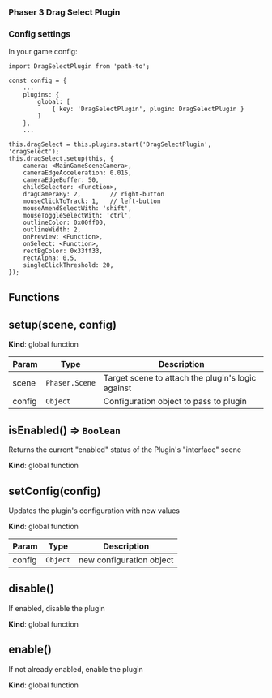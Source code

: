 ### Phaser 3 Drag Select Plugin

### Config settings

In your game config:

```
import DragSelectPlugin from 'path-to';

const config = {
    ...
    plugins: {
        global: [
            { key: 'DragSelectPlugin', plugin: DragSelectPlugin }
        ]
    },
    ...
```

```
this.dragSelect = this.plugins.start('DragSelectPlugin', 'dragSelect');
this.dragSelect.setup(this, {
    camera: <MainGameSceneCamera>,
    cameraEdgeAcceleration: 0.015,
    cameraEdgeBuffer: 50,
    childSelector: <Function>,
    dragCameraBy: 2,        // right-button
    mouseClickToTrack: 1,   // left-button
    mouseAmendSelectWith: 'shift',
    mouseToggleSelectWith: 'ctrl',
    outlineColor: 0x00ff00,
    outlineWidth: 2,
    onPreview: <Function>,
    onSelect: <Function>,
    rectBgColor: 0x33ff33,
    rectAlpha: 0.5,
    singleClickThreshold: 20,
});
```

## Functions

## setup(scene, config)

**Kind**: global function

| Param  | Type                      | Description                                       |
| ------ | ------------------------- | ------------------------------------------------- |
| scene  | <code>Phaser.Scene</code> | Target scene to attach the plugin's logic against |
| config | <code>Object</code>       | Configuration object to pass to plugin            |

<a name="isEnabled"></a>

## isEnabled() ⇒ <code>Boolean</code>

Returns the current "enabled" status of the Plugin's "interface" scene

**Kind**: global function  
<a name="setConfig"></a>

## setConfig(config)

Updates the plugin's configuration with new values

**Kind**: global function

| Param  | Type                | Description              |
| ------ | ------------------- | ------------------------ |
| config | <code>Object</code> | new configuration object |

<a name="disable"></a>

## disable()

If enabled, disable the plugin

**Kind**: global function  
<a name="enable"></a>

## enable()

If not already enabled, enable the plugin

**Kind**: global function

